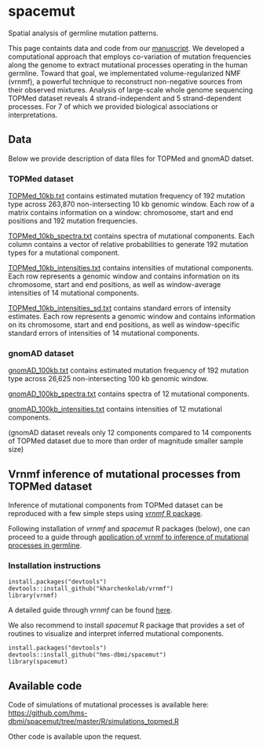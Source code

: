# spacemut
Spatial analysis of germline mutation patterns.

This page containts data and code from our [manuscript](https://www.biorxiv.org/content/10.1101/2020.01.10.893024v1.abstract). We developed a computational approach that employs co-variation of mutation frequencies along the genome to extract mutational processes operating in the human germline. Toward that goal, we implementated volume-regularized NMF (vrnmf), a powerful technique to reconstruct non-negative sources from their observed mixtures. Analysis of large-scale whole genome sequencing TOPMed dataset reveals 4 strand-independent and 5 strand-dependent processes. For 7 of which we provided biological associations or interpretations.  

## Data

Below we provide description of data files for TOPMed and gnomAD datset. 

### TOPMed dataset

[TOPMed_10kb.txt](http://pklab.med.harvard.edu/ruslan/spacemut/tracks/TOPMed_10kb.txt) contains estimated mutation frequency of 192 mutation type across 263,870 non-intersecting 10 kb genomic window. Each row of a matrix contains information on a window: chromosome, start and end positions and 192 mutation frequencies.

[TOPMed_10kb_spectra.txt](http://pklab.med.harvard.edu/ruslan/spacemut/tracks/TOPMed_10kb_spectra.txt) contains spectra of mutational components. Each column contains a vector of relative probabilities to generate 192 mutation types for a mutational component.

[TOPMed_10kb_intensities.txt](http://pklab.med.harvard.edu/ruslan/spacemut/tracks/TOPMed_10kb_intensities.txt) contains intensities of mutational components.  Each row represents a genomic window and contains information on its chromosome, start and end positions, as well as window-average intensities of 14 mutational components. 

[TOPMed_10kb_intensities_sd.txt](http://pklab.med.harvard.edu/ruslan/spacemut/tracks/TOPMed_10kb_intensities_sd.txt) contains standard errors of intensity estimates.  Each row represents a genomic window and contains information on its chromosome, start and end positions, as well as window-specific standard errors of intensities of 14 mutational components. 

### gnomAD dataset

[gnomAD_100kb.txt](http://pklab.med.harvard.edu/ruslan/spacemut/tracks/gnomAD_100kb.txt) contains estimated mutation frequency of 192 mutation type across 26,625 non-intersecting 100 kb genomic window. 

[gnomAD_100kb_spectra.txt](http://pklab.med.harvard.edu/ruslan/spacemut/tracks/gnomAD_100kb_spectra.txt) contains spectra of 12 mutational components. 

[gnomAD_100kb_intensities.txt](http://pklab.med.harvard.edu/ruslan/spacemut/tracks/gnomAD_100kb_intensities.txt) contains intensities of 12 mutational components. 

(gnomAD dataset reveals only 12 components compared to 14 components of TOPMed dataset due to more than order of magnitude smaller sample size) 

## Vrnmf inference of mutational processes from TOPMed dataset

Inference of mutational components from TOPMed dataset can be reproduced with a few simple steps using [_vrnmf_ R package](https://github.com/kharchenkolab/vrnmf). 

Following installation of _vrnmf_ and _spacemut_ R packages (below), one can proceed to a guide through [application of vrnmf to inference of mutational processes in germline](https://github.com/hms-dbmi/spacemut/blob/master/vignettes/vrnmf_germline.md).

### Installation instructions

```{r setup}
install.packages("devtools")
devtools::install_github("kharchenkolab/vrnmf")
library(vrnmf)
```
A detailed guide through _vrnmf_ can be found [here](https://github.com/kharchenkolab/vrnmf/blob/master/vignettes/volume_regularized_NMF.md).

We also recommend to install _spacemut_ R package that provides a set of routines to visualize and interpret inferred mutational components.

```{r setup}
install.packages("devtools")
devtools::install_github("hms-dbmi/spacemut")
library(spacemut)
```

## Available code

Code of simulations of mutational processes is available here:
https://github.com/hms-dbmi/spacemut/tree/master/R/simulations_topmed.R

Other code is available upon the request.
